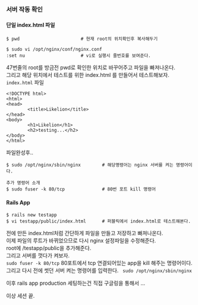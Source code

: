 ### 서버 작동 확인 

#### 단일 index.html 파일
```
$ pwd                       # 현재 root의 위치확인후 복사해두기

$ sudo vi /opt/nginx/conf/nginx.conf
:set nu                     # vi로 실행시 줄번호를 보여준다.
```

47번줄의 root를 방금전 pwd로 확인한 위치로 바꾸어주고 파일을 빠져나온다.   
그리고 해당 위치에서 테스트를 위한 index.html 를 만들어서 테스트해보자.  
`index.html` 파일   
```
<!DOCTYPE html>
<html>
<head>
        <title>Likelion</title>
</head>
<body>
        <h1>Likelion</h1>
        <h2>testing...</h2>
</body>
</html>
```

파일완성후..  
```
$ sudo /opt/nginx/sbin/nginx        # 해당명령어는 nginx 서버를 켜는 명령어이다. 

추가 명령어 소개 
$ sudo fuser -k 80/tcp              # 80번 포트 kill 명령어 
```

#### Rails App 

```
$ rails new testapp
$ vi testapp/public/index.html      # 퍼블릭에서 index.html로 테스트해본다. 
```
  
전에 만든 index.html처럼 간단하게 파일을 만들고 저장하고 빠져나온다.  
이제 파일의 루트가 바뀌었으므로 다시 nginx 설정파일을 수정해준다.  
root에 /testapp/public을 추가해준다.  
그리고 서버를 껏다가 켜보자.  
`sudo fuser -k 80/tcp` 80포트에서 tcp 연결되어있는 app을 kill 해주는 명령어이다.  
그리고 다시 전에 썻던 서버 켜는 명령어를 입력한다. ` sudo /opt/nginx/sbin/nginx`

이후 rails app production 세팅하는건 직접 구글링을 통해서 ...


이상 세션 끝.
